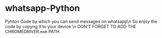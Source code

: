 # whatsapp-Python

Pyhton Code by which you can send messages on whatsapp\n
So enjoy the code by copyng it to your device \n
DON'T FORGET TO ADD THE CHROMEDRIVER.exe PATH

